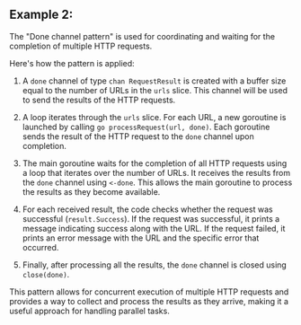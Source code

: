 ## Example 2:

The "Done channel pattern" is used for coordinating and waiting for the completion of multiple HTTP requests.

Here's how the pattern is applied:

1. A `done` channel of type `chan RequestResult` is created with a buffer size equal to the number of URLs in the `urls` slice. This channel will be used to send the results of the HTTP requests.

2. A loop iterates through the `urls` slice. For each URL, a new goroutine is launched by calling `go processRequest(url, done)`. Each goroutine sends the result of the HTTP request to the `done` channel upon completion.

3. The main goroutine waits for the completion of all HTTP requests using a loop that iterates over the number of URLs. It receives the results from the `done` channel using `<-done`. This allows the main goroutine to process the results as they become available.

4. For each received result, the code checks whether the request was successful (`result.Success`). If the request was successful, it prints a message indicating success along with the URL. If the request failed, it prints an error message with the URL and the specific error that occurred.

5. Finally, after processing all the results, the `done` channel is closed using `close(done)`.

This pattern allows for concurrent execution of multiple HTTP requests and provides a way to collect and process the results as they arrive, making it a useful approach for handling parallel tasks.
